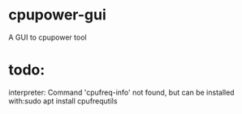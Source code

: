 # cpupower-gui
A GUI to cpupower tool


# todo:
interpreter: Command 'cpufreq-info' not found, but can be installed with:sudo apt install cpufrequtils

